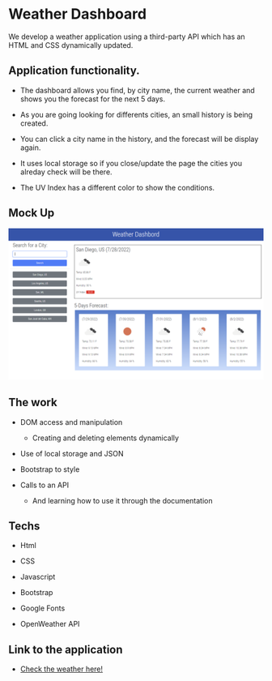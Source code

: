 # Weather Dashboard

We develop a weather application using a third-party API which has an HTML and CSS dynamically updated.

## Application functionality.

* The dashboard allows you find, by city name, the current weather and shows you the forecast for the next 5 days.
  
* As you are going looking for differents cities, an small history is being created. 

* You can click a city name in the history, and the forecast will be display again.

* It uses local storage so if you close/update the page the cities you alreday check will be there.

* The UV Index has a different color to show the conditions.

## Mock Up

![This is how it looks](assets/images/mockUp.png)

## The work

* DOM access and manipulation

    * Creating and deleting elements dynamically
  
* Use of local storage and JSON

* Bootstrap to style

* Calls to an API

    * And learning how to use it through the documentation
  
## Techs

* Html

* CSS

* Javascript

* Bootstrap

* Google Fonts

* OpenWeather API

## Link to the application

* [Check the weather here!](https://qgtere.github.io/)